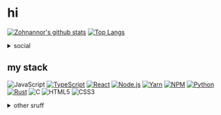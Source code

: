 # hi

[![Zohnannor's github stats](https://github-readme-stats.vercel.app/api?username=Zohnannor&theme=dark&show_icons=true)](https://github.com/Zohnannor)
[![Top Langs](https://github-readme-stats.vercel.app/api/top-langs/?username=Zohnannor&layout=compact&theme=dark)](https://github.com/Zohnannor)

<details>
  <summary>social</summary>

[![VK](https://img.shields.io/badge/-VK-4680C2?style=flat-square&logo=vK&logoColor=white)](https://vk.com/zohnannor)
![@uncannyinfinity](https://img.shields.io/badge/-Telegram-26A5E4?style=flat-square&logo=telegram&logoColor=white)
![Zohnannor#2275](https://img.shields.io/badge/-Discord-7289DA?style=flat-square&logo=discord&logoColor=white)
[![Reddit](https://img.shields.io/badge/-Reddit-FF4500?style=flat-square&logo=reddit&logoColor=white)](https://www.reddit.com/user/Zohnannor)
[![Steam](https://img.shields.io/badge/-Steam-000000?style=flat-square&logo=steam&logoColor=white)](https://steamcommunity.com/id/zohnannor/)
[![YouTube](https://img.shields.io/badge/-YouTube-FF0000?style=flat-square&logo=youTube&logoColor=white)](https://www.youtube.com/channel/UCgKhN4w73GUyd65fyVUiAVg)
</details>

## my stack

![JavaScript](https://img.shields.io/badge/-JavaScript-F7DF1E?style=flat-square&logo=javaScript&logoColor=black)
[![TypeScript](https://img.shields.io/badge/-TypeScript-3178C6?style=flat-square&logo=typeScript&logoColor=white)](https://www.typescriptlang.org/)
[![React](https://img.shields.io/badge/-React-282C34?style=flat-square&logo=react&logoColor=61DAFB)](https://reactjs.org/)
[![Node.js](https://img.shields.io/badge/-Node.js-339933?style=flat-square&logo=node.js&logoColor=white)](https://nodejs.org/)
[![Yarn](https://img.shields.io/badge/-Yarn-2C8EBB?style=flat-square&logo=yarn&logoColor=white)](https://yarnpkg.com/)
[![NPM](https://img.shields.io/badge/-NPM-CB3837?style=flat-square&logo=nPM&logoColor=white)](https://www.npmjs.com/)
[![Python](https://img.shields.io/badge/-Python-3776AB?style=flat-square&logo=python&logoColor=white)](http://python.org/)
[![Rust](https://img.shields.io/badge/-Rust-DEA584?style=flat-square&logo=rust&logoColor=white)](https://rust-lang.org/)
![C](https://img.shields.io/badge/-C-A8B9CC?style=flat-square&logo=c&logoColor=white)
![HTML5](https://img.shields.io/badge/-HTML5-E34F26?style=flat-square&logo=hTML5&logoColor=white)
![CSS3](https://img.shields.io/badge/-CSS3-1572B6?style=flat-square&logo=cSS3&logoColor=white)
<!-- not really -->
<!-- ![C++](https://img.shields.io/badge/-C++-00599C?style=flat-square&logo=c%2B%2B&logoColor=white)]() -->
<!-- ![Kotlin](https://img.shields.io/badge/-Kotlin-0095D5?style=flat-square&logo=kotlin&logoColor=white)]() -->
<!-- ![Ruby](https://img.shields.io/badge/-Ruby-CC342D?style=flat-square&logo=ruby&logoColor=white)]() -->

<details>
    <summary>other sruff</summary>

### javascript libraries & tools

[![Babel](https://img.shields.io/badge/-Babel-F9DC3E?style=flat-square&logo=babel&logoColor=white)](https://babeljs.io/)
[![Material-UI](https://img.shields.io/badge/-Material--UI-0081CB?style=flat-square&logo=material-UI&logoColor=white)](https://material-ui.com/)
[![Express](https://img.shields.io/badge/-Express-000000?style=flat-square&logo=express&logoColor=white)](https://expressjs.com/)
[![Nodemon](https://img.shields.io/badge/-Nodemon-76D04B?style=flat-square&logo=nodemon&logoColor=white)](https://www.npmjs.com/package/nodemon)
[![Electron](https://img.shields.io/badge/-Electron-47848F?style=flat-square&logo=electron&logoColor=white)](https://www.electronjs.org/)
[![Socket.io](https://img.shields.io/badge/-Socket.io-010101?style=flat-square&logo=socket.io&logoColor=white)](https://socket.io/)
[![Next.js](https://img.shields.io/badge/-Next.js-000000?style=flat-square&logo=next.js&logoColor=white)](https://nextjs.org/)

### python libraries & tools

[![Flask](https://img.shields.io/badge/-Flask-000000?style=flat-square&logo=flask&logoColor=white)](https://flask.palletsprojects.com/)
[![NumPy](https://img.shields.io/badge/-NumPy-013243?style=flat-square&logo=numPy&logoColor=white)](https://numpy.org/)
[![PyPI](https://img.shields.io/badge/-PyPI-3775A9?style=flat-square&logo=pyPI&logoColor=white)](https://pypi.org/)

### main programs & tools

[![Visual Studio Code](https://img.shields.io/badge/-Visual_Studio_Code-007ACC?style=flat-square&logo=visual%2Dstudio%2Dcode&logoColor=white)](https://code.visualstudio.com/)
[![Google Chrome](https://img.shields.io/badge/-Google_Chrome-4285F4?style=flat-square&logo=google%2Dchrome&logoColor=white)](https://www.google.com/intl/en/chrome/)
[![Firefox Browser](https://img.shields.io/badge/-Firefox_Browser-FF7139?style=flat-square&logo=firefox%2Dbrowser&logoColor=white)](https://www.mozilla.org/en/firefox/new/)
[![Git](https://img.shields.io/badge/-Git-F05032?style=flat-square&logo=git&logoColor=white)](https://git-scm.com/)
[![Prettier](https://img.shields.io/badge/-Prettier-F7B93E?style=flat-square&logo=prettier&logoColor=white)](https://prettier.io/)
[![Windows](https://img.shields.io/badge/-Windows-0078D6?style=flat-square&logo=windows&logoColor=white)](https://www.microsoft.com/en-us/windows/)
[![Linux Mint](https://img.shields.io/badge/-Linux_Mint-87CF3E?style=flat-square&logo=linuxmint&logoColor=white)](https://linuxmint.com/)
![PowerShell](https://img.shields.io/badge/-PowerShell-5391FE?style=flat-square&logo=powerShell&logoColor=white)
[![Sublime Text](https://img.shields.io/badge/-Sublime_Text-FF9800?style=flat-square&logo=sublime%2Dtext&logoColor=white)](https://www.sublimetext.com/)

<!-- not yet lol -->
<!-- [![Deno](https://img.shields.io/badge/-Deno-000000?style=flat-square&logo=deno&logoColor=white)]() -->
<!-- [![Expo](https://img.shields.io/badge/-Expo-000020?style=flat-square&logo=expo&logoColor=white)]() -->
<!-- [![GraphQL](https://img.shields.io/badge/-GraphQL-E10098?style=flat-square&logo=graphQL&logoColor=white)]() -->
<!-- [![Apollo GraphQL](https://img.shields.io/badge/-Apollo_GraphQL-311C87?style=flat-square&logo=python&logoColor=white)]()-->
<!-- [![PostgreSQL](https://img.shields.io/badge/-PostgreSQL-336791?style=flat-square&logo=postgreSQL&logoColor=white)]() -->

<!-- not quite -->
<!-- [![Android](https://img.shields.io/badge/-Android-3DDC84?style=flat-square&logo=python&logoColor=white)]() -->
<!-- [![Android Studio](https://img.shields.io/badge/-Android_Studio-3DDC84?style=flat-square&logo=python&logoColor=white)]() -->
<!-- [![Material Design](https://img.shields.io/badge/-Material_Design-757575?style=flat-square&logo=material%2Ddesign&logoColor=white)]() -->
<!-- [![Vim](https://img.shields.io/badge/-Vim-019733?style=flat-square&logo=vim&logoColor=white)]() -->

smartphone
[![Xiaomi](https://img.shields.io/badge/-Xiaomi-FA6709?style=flat-square&logo=xiaomi&logoColor=white)](https://www.mi.com/)
<!-- not yet 😭😭😭 -->
<!-- ![OnePlus](https://img.shields.io/badge/-OnePlus-F5010C?style=flat-square&logo=onePlus&logoColor=white)](https://www.oneplus.com/) -->

### cool websites & companies

[![GitHub](https://img.shields.io/badge/-GitHub-181717?style=flat-square&logo=gitHub&logoColor=white)](https://github.com/Zohnannor)
[![Stack Overflow](https://img.shields.io/badge/-Stack_Overflow-FE7A16?style=flat-square&logo=stack%2Doverflow&logoColor=white)](https://stackoverflow.com/)
[![CodeSandbox](https://img.shields.io/badge/-CodeSandbox-000000?style=flat-square&logo=codeSandbox&logoColor=white)](https://codesandbox.io/)
[![Codewars](https://img.shields.io/badge/-Codewars-B1361E?style=flat-square&logo=codewars&logoColor=white)](https://www.codewars.com/)
[![freeCodeCamp](https://img.shields.io/badge/-freeCodeCamp-0A0A23?style=flat-square&logo=freeCodeCamp&logoColor=white)](https://www.freecodecamp.org/)
[![GeekforGeeks](https://img.shields.io/badge/-GeekforGeeks-0F9D58?style=flat-square&logo=geekforGeeks&logoColor=white)](https://www.geeksforgeeks.org/)
[![Google](https://img.shields.io/badge/-Google-4285F4?style=flat-square&logo=google&logoColor=white)](https://www.google.com/)
[![Habr](https://img.shields.io/badge/-Habr-77A2B6?style=flat-square&logo=habr&logoColor=white)](https://habr.com/)
[![Heroku](https://img.shields.io/badge/-Heroku-430098?style=flat-square&logo=heroku&logoColor=white)](https://www.heroku.com/)
[![Netlify](https://img.shields.io/badge/-Netlify-00C7B7?style=flat-square&logo=netlify&logoColor=white)](https://www.netlify.com/)
[![Medium](https://img.shields.io/badge/-Medium-12100E?style=flat-square&logo=medium&logoColor=white)](https://medium.com/)
[![Minecraft](https://img.shields.io/badge/-Minecraft-62B47A?style=flat-square&logo=minecraft&logoColor=white)](https://www.minecraft.net/en-us/)
[![Mozilla](https://img.shields.io/badge/-Mozilla-000000?style=flat-square&logo=mozilla&logoColor=white)](https://www.mozilla.org/)
[![Pastebin](https://img.shields.io/badge/-Pastebin-02456C?style=flat-square&logo=pastebin&logoColor=white)](https://pastebin.com/)
[![repl.it](https://img.shields.io/badge/-repl.it-667881?style=flat-square&logo=repl.it&logoColor=white)](https://repl.it/)
[![SoloLearn](https://img.shields.io/badge/-SoloLearn-1ABC9C?style=flat-square&logo=soloLearn&logoColor=white)](https://www.sololearn.com/)
[![Trello](https://img.shields.io/badge/-Trello-0079BF?style=flat-square&logo=trello&logoColor=white)](https://trello.com/ru)
[![Wikipedia](https://img.shields.io/badge/-Wikipedia-00000?style=flat-square&logo=wikipedia&logoColor=white)](https://ru.wikipedia.org/wiki/)
[![Wolfram](https://img.shields.io/badge/-Wolfram-DD1100?style=flat-square&logo=wolfram&logoColor=white)](https://www.wolframalpha.com/)

### hardware

[![Intel](https://img.shields.io/badge/-Intel-0071C5?style=flat-square&logo=intel&logoColor=white)](https://www.intel.com/)
[![Logitech](https://img.shields.io/badge/-Logitech-00B8FC?style=flat-square&logo=logitech&logoColor=white)](https://www.logitech.com/en-us/)
[![NVIDIA](https://img.shields.io/badge/-NVIDIA-76B900?style=flat-square&logo=nVIDIA&logoColor=white)](https://www.nvidia.com/en-us/)
[![PlayStation](https://img.shields.io/badge/-PlayStation-003791?style=flat-square&logo=playStation&logoColor=white)](https://www.playstation.com/en-us/)
![PlayStation 4](https://img.shields.io/badge/-PlayStation_4-003791?style=flat-square&logo=playStation%2D4&logoColor=white)
[![Qualcomm](https://img.shields.io/badge/-Qualcomm-3253DC?style=flat-square&logo=qualcomm&logoColor=white)](https://www.qualcomm.com/)

</details>
